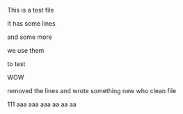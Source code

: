 This is a test file

It has some lines

and some more

we use them

to test

WOW

removed the lines
and wrote something new
who
clean file

111
aaa
aaa
aaa
aa
aa
aa

